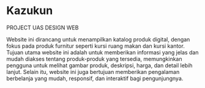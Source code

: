 # Kazukun
PROJECT UAS DESIGN WEB


Website ini dirancang untuk menampilkan katalog produk digital, dengan fokus pada produk furnitur seperti kursi ruang makan dan kursi kantor. Tujuan utama website ini adalah untuk memberikan informasi yang jelas dan mudah diakses tentang produk-produk yang tersedia, memungkinkan pengguna untuk melihat gambar produk, deskripsi, harga, dan detail lebih lanjut. Selain itu, website ini juga bertujuan memberikan pengalaman berbelanja yang mudah, responsif, dan interaktif bagi pengunjungnya.

